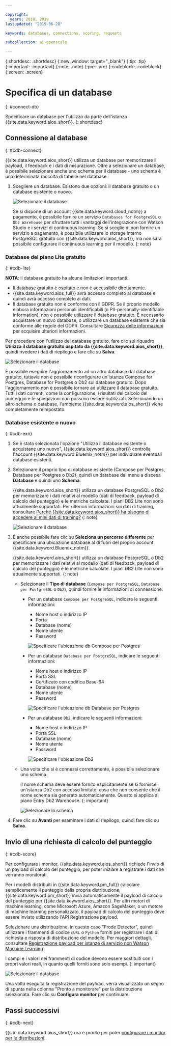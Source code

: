 ```yaml
---

copyright:
  years: 2018, 2019
lastupdated: "2019-06-28"

keywords: databases, connections, scoring, requests

subcollection: ai-openscale

---
```


{:shortdesc: .shortdesc}
{:new_window: target="_blank"}
{:tip: .tip}
{:important: .important}
{:note: .note}
{:pre: .pre}
{:codeblock: .codeblock}
{:screen: .screen}

# Specifica di un database
{: #connect-db}

Specificare un database per l'utilizzo da parte dell'istanza {{site.data.keyword.aios_short}}.
{: shortdesc}

## Connessione al database
{: #cdb-connect}

{{site.data.keyword.aios_short}} utilizza un database per memorizzare il payload, il feedback e i dati di misurazione. Oltre a selezionare un database, è possibile selezionare anche uno schema per il database - uno schema è una determinata raccolta di tabelle nel database.

1.  Scegliere un database. Esistono due opzioni: il database gratuito o un database esistente o nuovo.

    ![Selezionare il database](images/gs-config-database.png)

    Se si dispone di un account {{site.data.keyword.cloud_notm}} a pagamento, è possibile fornire un servizio `Databases for PostgreSQL` o `Db2 Warehouse` per sfruttare tutti i vantaggi dell'integrazione con Watson Studio e i servizi di continuous learning. Se si sceglie di non fornire un servizio a pagamento, è possibile utilizzare lo storage interno PostgreSQL gratuito con {{site.data.keyword.aios_short}}, ma non sarà possibile configurare il continuous learning per il modello.
    {: note}

### Database del piano Lite gratuito
{: #cdb-lite}

**NOTA**: il database gratuito ha alcune limitazioni importanti:

- Il database gratuito è ospitato e non è accessibile direttamente.
- {{site.data.keyword.aios_full}} avrà accesso completo al database e quindi avrà accesso completo ai dati.
- Il database gratuito non è conforme con il GDPR. Se il proprio modello elabora informazioni personali identificabili (o PII-personally-identifiable information), non è possibile utilizzare il database gratuito. È necessario acquistare un nuovo database, o utilizzare un database esistente che sia conforme alle regole del GDPR. Consultare [Sicurezza delle informazioni](/docs/services/ai-openscale?topic=ai-openscale-is-ov) per acquisire ulteriori informazioni.

Per procedere con l'utilizzo del database gratuito, fare clic sul riquadro **Utilizza il database gratuito ospitato da {{site.data.keyword.aios_short}}**, quindi rivedere i dati di riepilogo e fare clic su **Salva**.

  ![Selezionare il database](images/gs-config-database2.png)
  
È possibile eseguire l'aggiornamento ad un altro database dal database gratuito, tuttavia non è possibile riconfigurare un'istanza Compose for Postgres, Database for Postgres o Db2 sul database gratuito. Dopo l'aggiornamento non è possibile tornare ad utilizzare il database gratuito. Tutti i dati correnti, come la configurazione, i risultati del calcolo del punteggio e le spiegazioni non possono essere riutilizzati. Selezionando un altro schema o database, l'ambiente {{site.data.keyword.aios_short}} viene completamente reimpostato.



### Database esistente o nuovo
{: #cdb-exn}

1.  Se è stata selezionata l'opzione "Utilizza il database esistente o acquistane uno nuovo", {{site.data.keyword.aios_short}} controlla l'account {{site.data.keyword.Bluemix_notm}} per individuare eventuali database esistenti.

1.  Selezionare il proprio tipo di database esistente (Compose per Postgres, Database per Postgres o Db2), quindi un database dal menu a discesa **Database** e quindi uno **Schema**:

    {{site.data.keyword.aios_short}} utilizza un database PostgreSQL o Db2 per memorizzare i dati relativi al modello (dati di feedback, payload di calcolo del punteggio) e le metriche calcolate. I piani DB2 Lite non sono attualmente supportati. Per ulteriori informazioni sui dati di training, consultare [Perché {{site.data.keyword.aios_short}} ha bisogno di accedere ai miei dati di training?](/docs/services/ai-openscale?topic=ai-openscale-trainingdata#trainingdata)
    {: note}

    ![Selezionare il database](images/gs-config-database3.png)

1.  È anche possibile fare clic su **Seleziona un percorso differente** per specificare una ubicazione database al di fuori del proprio account {{site.data.keyword.Bluemix_notm}}.

    {{site.data.keyword.aios_short}} utilizza un database PostgreSQL o Db2 per memorizzare i dati relativi al modello (dati di feedback, payload di calcolo del punteggio) e le metriche calcolate. I piani DB2 Lite non sono attualmente supportati.
    {: note}

    - Selezionare il **Tipo di database** (`Compose per PostgreSQL`, `Database per PostgreSQL` o `Db2`), quindi fornire le informazioni di connessione:

        - Per un database `Compose per PostgreSQL`, indicare le seguenti informazioni:

            - Nome host o indirizzo IP
            - Porta
            - Database (nome)
            - Nome utente
            - Password

            ![Specificare l'ubicazione db Compose per Postgres](images/db-config-cpostgres.png)

        - Per un database `Database per PostgreSQL`, indicare le seguenti informazioni:

            - Nome host o indirizzo IP
            - Porta SSL
            - Certificato con codifica Base-64
            - Database (nome)
            - Nome utente
            - Password

            ![Specificare l'ubicazione db Database per Postgres](images/db-config-dpostgres.png)

        - Per un database `Db2`, indicare le seguenti informazioni:

            - Nome host o indirizzo IP
            - Porta SSL
            - Database (nome)
            - Nome utente
            - Password

            ![Specificare l'ubicazione Db2 ](images/db-config-db2.png)

    - Una volta che si è connessi correttamente, è possibile selezionare uno schema.

      Il nome schema deve essere fornito esplicitamente se si fornisce un'istanza Db2 con accesso limitato, cosa che non consente che il nome schema sia generato automaticamente. Questo si applica al piano Entry Db2 Warehouse.
      {: important}

      ![Selezionare lo schema](images/gs-config-database5.png)

1.  Fare clic su **Avanti** per esaminare i dati di riepilogo, quindi fare clic su **Salva**.

## Invio di una richiesta di calcolo del punteggio
{: #cdb-score}

Per configurare i monitor, {{site.data.keyword.aios_short}} richiede l'invio di un payload di calcolo del punteggio, per poter iniziare a registrare i dati che verranno monitorati.

Per i modelli distribuiti in {{site.data.keyword.pm_full}} calcolare semplicemente il punteggio della propria distribuzione, {{site.data.keyword.pm_short}} invia automaticamente il payload di calcolo del punteggio per {{site.data.keyword.aios_short}}. Per altri motori di machine learning, come Microsoft Azure, Amazon SageMaker, o un motore di machine learning personalizzato, il payload di calcolo del punteggio deve essere inviato utilizzando l'API Registrazione payload. 

Selezionare una distribuzione, in questo caso "Frode Detector", quindi utilizzare i frammenti di codice `cURL` o `Python` forniti per registrare i dati di richiesta e risposta di distribuzione del modello. Per maggiori dettagli, consultare [Registrazione payload per istanze di servizio non Watson Machine Learning](/docs/services/ai-openscale?topic=ai-openscale-cml-connect).

I campi e i valori nei frammenti di codice devono essere sostituiti con i propri valori reali, in quanto quelli forniti sono solo esempi.
{: important}

![Selezionare il database](images/config-send-scoring.png)

Una volta eseguita la registrazione del payload, verrà visualizzato un segno di spunta nella colonna "Pronto a monitorare" per la distribuzione selezionata. Fare clic su **Configura monitor** per continuare.

## Passi successivi
{: #cdb-next}

{{site.data.keyword.aios_short}} ora è pronto per poter [configurare i monitor per le distribuzioni](/docs/services/ai-openscale?topic=ai-openscale-mo-config).
